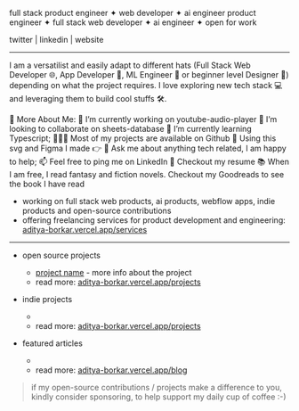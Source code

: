 full stack product engineer ✦ web developer ✦ ai engineer
product engineer ✦ full stack web developer ✦ ai engineer ✦ open for work

twitter | linkedin | website

---

I am a versatilist and easily adapt to different hats (Full Stack Web Developer 🌐, App Developer 📱, ML Engineer 🤖 or beginner level Designer 🎨) depending on what the project requires. I love exploring new tech stack 💻 and leveraging them to build cool stuffs 🛠️.

<!-- https://github.com/MacroPower -->
<!-- https://github.com/rahul-jha98/README_icons/tree/main -->

🧐 More About Me:
🔭   I’m currently working on youtube-audio-player
🤝   I’m looking to collaborate on sheets-database
🌱   I’m currently learning Typescript;
👨🏻‍💻   Most of my projects are available on Github
🎨   Using this svg and Figma I made 👉
💬   Ask me about anything tech related, I am happy to help;
📫   Feel free to ping me on LinkedIn
📝   Checkout my resume
📚   When I am free, I read fantasy and fiction novels. Checkout my Goodreads to see the book I have read



- working on full stack web products, ai products, webflow apps, indie products and open-source contributions
- offering freelancing services for product development and engineering: [aditya-borkar.vercel.app/services](aditya-borkar.vercel.app/services)
<!-- - schedule a meeting: [aditya-borkar.vercel.app/contact](aditya-borkar.vercel.app/contact) -->

---

- open source projects

  - [project name]() - more info about the project
  - read more: [aditya-borkar.vercel.app/projects](https://aditya-borkar.vercel.app/projects)

- indie projects

  -
  - read more: [aditya-borkar.vercel.app/projects](https://aditya-borkar.vercel.app/projects)

- featured articles

  -
  - read more: [aditya-borkar.vercel.app/blog](https://aditya-borkar.vercel.app/blog)

> if my open-source contributions / projects make a difference to you, kindly consider sponsoring, to help support my daily cup of coffee :-)

